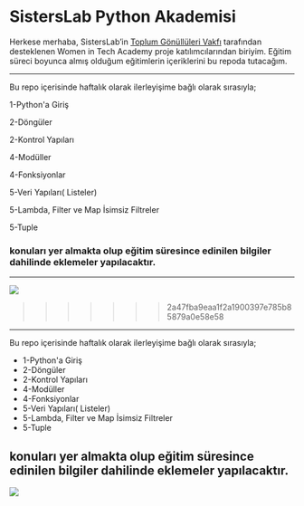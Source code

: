 # SistersLab Python Akademisi

Herkese merhaba, SistersLab’in [Toplum Gönüllüleri Vakfı](https://www.tog.org.tr/en/) tarafından desteklenen Women in Tech Academy proje katılımcılarından biriyim. Eğitim süreci boyunca almış olduğum eğitimlerin içeriklerini bu repoda tutacağım. 

----

Bu repo içerisinde haftalık olarak ilerleyişime bağlı olarak sırasıyla;

 1-Python'a Giriş
 
 2-Döngüler
 
 2-Kontrol Yapıları
 
 4-Modüller
 
 4-Fonksiyonlar
 
 5-Veri Yapıları( Listeler)
 
 5-Lambda, Filter ve Map İsimsiz Filtreler
 
 5-Tuple

### konuları yer almakta olup eğitim süresince edinilen bilgiler dahilinde eklemeler yapılacaktır.

----



![](https://user-images.githubusercontent.com/113256992/194758585-5bb7b06d-1759-4828-b74c-f3da5dc78729.jpg)



>>>>>>> 2a47fba9eaa1f2a1900397e785b85879a0e58e58

----

Bu repo içerisinde haftalık olarak ilerleyişime bağlı olarak sırasıyla;
* 1-Python'a Giriş
* 2-Döngüler
* 2-Kontrol Yapıları
* 4-Modüller
* 4-Fonksiyonlar
* 5-Veri Yapıları( Listeler)
* 5-Lambda, Filter ve Map İsimsiz Filtreler
* 5-Tuple

konuları yer almakta olup eğitim süresince edinilen bilgiler dahilinde eklemeler yapılacaktır.
----



![](https://user-images.githubusercontent.com/113256992/194758585-5bb7b06d-1759-4828-b74c-f3da5dc78729.jpg)
